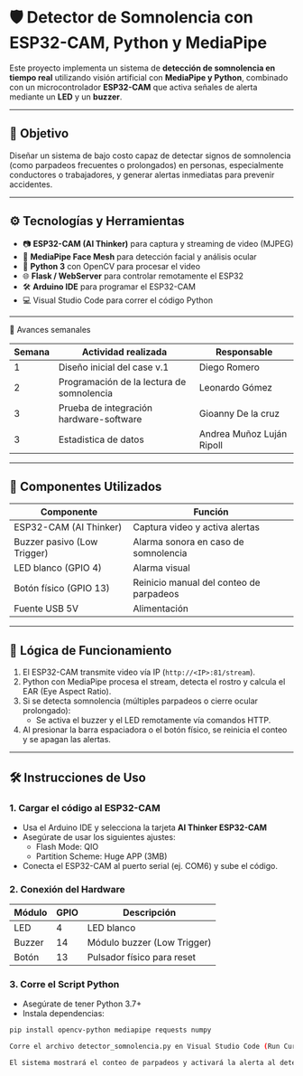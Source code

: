 # 🛡️ Detector de Somnolencia con ESP32-CAM, Python y MediaPipe

Este proyecto implementa un sistema de **detección de somnolencia en tiempo real** utilizando visión artificial con **MediaPipe y Python**, combinado con un microcontrolador **ESP32-CAM** que activa señales de alerta mediante un **LED** y un **buzzer**.

---

## 🎯 Objetivo

Diseñar un sistema de bajo costo capaz de detectar signos de somnolencia (como parpadeos frecuentes o prolongados) en personas, especialmente conductores o trabajadores, y generar alertas inmediatas para prevenir accidentes.

---

## ⚙️ Tecnologías y Herramientas

- 📷 **ESP32-CAM (AI Thinker)** para captura y streaming de video (MJPEG)
- 🧠 **MediaPipe Face Mesh** para detección facial y análisis ocular
- 🐍 **Python 3** con OpenCV para procesar el video
- 🌐 **Flask / WebServer** para controlar remotamente el ESP32
- 🛠️ **Arduino IDE** para programar el ESP32-CAM
- 💻 Visual Studio Code para correr el código Python

---

📅 Avances semanales

| Semana | Actividad realizada | Responsable |
|--------|--------------------------------------|-------------|
| 1 | Diseño inicial del case v.1 | Diego Romero |
| 2 | Programación de la lectura de somnolencia | Leonardo Gómez |
| 3 | Prueba de integración hardware-software | Gioanny De la cruz |
| 3 | Estadistica de datos | Andrea Muñoz Luján Ripoll |

---

## 🔌 Componentes Utilizados

| Componente               | Función                                      |
|--------------------------|----------------------------------------------|
| ESP32-CAM (AI Thinker)   | Captura video y activa alertas               |
| Buzzer pasivo (Low Trigger) | Alarma sonora en caso de somnolencia    |
| LED blanco (GPIO 4)      | Alarma visual                               |
| Botón físico (GPIO 13)   | Reinicio manual del conteo de parpadeos     |
| Fuente USB 5V            | Alimentación                                |

---

## 🧠 Lógica de Funcionamiento

1. El ESP32-CAM transmite video vía IP (`http://<IP>:81/stream`).
2. Python con MediaPipe procesa el stream, detecta el rostro y calcula el EAR (Eye Aspect Ratio).
3. Si se detecta somnolencia (múltiples parpadeos o cierre ocular prolongado):
   - Se activa el buzzer y el LED remotamente vía comandos HTTP.
4. Al presionar la barra espaciadora o el botón físico, se reinicia el conteo y se apagan las alertas.

---

## 🛠️ Instrucciones de Uso

### 1. Cargar el código al ESP32-CAM

- Usa el Arduino IDE y selecciona la tarjeta **AI Thinker ESP32-CAM**
- Asegúrate de usar los siguientes ajustes:
  - Flash Mode: QIO
  - Partition Scheme: Huge APP (3MB)
- Conecta el ESP32-CAM al puerto serial (ej. COM6) y sube el código.

### 2. Conexión del Hardware

| Módulo     | GPIO  | Descripción               |
|------------|-------|---------------------------|
| LED        | 4     | LED blanco                |
| Buzzer     | 14    | Módulo buzzer (Low Trigger) |
| Botón      | 13    | Pulsador físico para reset |

### 3. Corre el Script Python

- Asegúrate de tener Python 3.7+
- Instala dependencias:

```bash
pip install opencv-python mediapipe requests numpy

Corre el archivo detector_somnolencia.py en Visual Studio Code (Run Current File in Interactive Window)

El sistema mostrará el conteo de parpadeos y activará la alerta al detectar somnolencia
